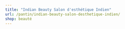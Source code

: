```yaml
---
title: "Indian Beauty Salon d'esthétique Indien"
url: /pantin/indian-beauty-salon-desthetique-indien/
shop: beauté
---
```

